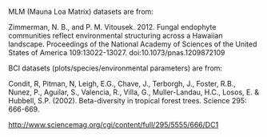 MLM (Mauna Loa Matrix) datasets are from:

Zimmerman, N. B., and P. M. Vitousek. 2012. Fungal endophyte
communities reflect environmental structuring across a Hawaiian
landscape. Proceedings of the National Academy of Sciences of the
United States of America 109:13022-13027. doi:10.1073/pnas.1209872109

BCI datasets (plots/species/environmental parameters) are from:

Condit, R, Pitman, N, Leigh, E.G., Chave, J., Terborgh, J., Foster, R.B., Nunez, P., Aguilar, S., Valencia, R., Villa, G., Muller-Landau, H.C., Losos, E. & Hubbell, S.P. (2002). Beta-diversity in tropical forest trees. Science 295: 666-669.

http://www.sciencemag.org/cgi/content/full/295/5555/666/DC1
